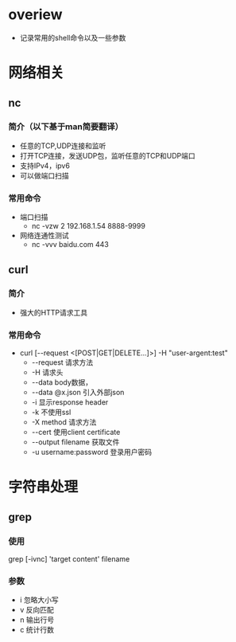 # overiew

* 记录常用的shell命令以及一些参数

# 网络相关

## nc

### 简介（以下基于man简要翻译）

* 任意的TCP,UDP连接和监听
* 打开TCP连接，发送UDP包，监听任意的TCP和UDP端口
* 支持IPv4，ipv6
* 可以做端口扫描

### 常用命令

* 端口扫描 
  * nc -vzw 2 192.168.1.54 8888-9999
* 网络连通性测试
  * nc -vvv baidu.com 443



## curl

### 简介

* 强大的HTTP请求工具

### 常用命令

* curl [--request <[POST|GET|DELETE...]>] -H "user-argent:test" 
  * --request 请求方法
  * -H 请求头
  * --data body数据，
  * --data @x.json 引入外部json
  * -i 显示response header
  * -k 不使用ssl
  * -X  method 请求方法
  * --cert  使用client certificate
  * --output filename 获取文件
  * -u username:password 登录用户密码

# 字符串处理

## grep

### 使用

grep [-ivnc] 'target  content' filename

### 参数

* i 忽略大小写
* v 反向匹配
* n 输出行号
* c 统计行数

